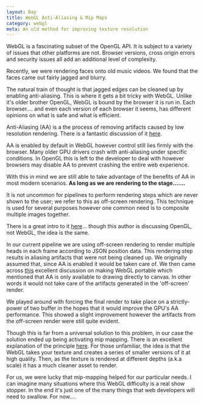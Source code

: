 ```yaml
---
layout: Day
title: WebGL Anti-Aliasing & Mip Maps
category: webgl
meta: An old method for improving texture resolution
---
```


WebGL is a fascinating subset of the OpenGL API.
It is subject to a variety of issues that other platforms are not. 
Browser versions, cross origin errors and security issues all add an additional level of complexity.

Recently, we were rendering faces onto old music videos.
We found that the faces came out fairly jagged and blurry.

The natural train of thought is that jagged edges can be cleaned up by enabling anti-aliasing.
This is where it gets a bit tricky with WebGL.
Unlike it's older brother OpenGL, WebGL is bound by the browser it is run in. 
Each browser.... and even each version of each browser it seems, has different opinions on what is safe and what is efficient.

Anti-Aliasing (AA) is a the process of removing artifacts caused by low resolution rendering.
There is a fantastic discussion of it [here](https://learnopengl.com/#!Advanced-OpenGL/Anti-Aliasing).

AA is enabled by default in WebGL however control still lies firmly with the browser.
Many older GPU drivers crash with anti-aliasing under specific conditions.
In OpenGL this is left to the developer to deal with however browsers may disable AA to prevent crashing the entire web experience.

With this in mind we are still able to take advantage of the benefits of AA in most modern scenarios.
**As long as we are rendering to the stage.......**

It is not uncommon for pipelines to perform rendering steps which are never shown to the user; we refer to this as off-screen rendering.
This technique is used for several purposes however one common need is to composite multiple images together.

There is a great intro to it [here](http://ake.in.th/2013/04/02/offscreening-and-multisampling-with-opengl/)... though this author is discussing OpenGL, not WebGL, the idea is the same.

In our current pipeline we are using off-screen rendering to render multiple heads in each frame according to JSON position data.
This rendering step results in aliasing artifacts that were not being cleaned up.
We originally assumed that, since AA is enabled it would be taken care of.
We then came across [this](http://codeflow.org/entries/2013/feb/22/how-to-write-portable-webgl/#antialiasing) excellent discussion on making WebGL portable which mentioned that AA is only available to drawing directly to canvas.
In other words it would not take care of the artifacts generated in the 'off-screen' render.

We played around with forcing the final render to take place on a strictly-power of two buffer in the hopes that it would improve the GPU's AA performance.
This showed a slight improvement however the artifacts from the off-screen render were still quite evident.

Though this is far from a universal solution to this problem, in our case the solution ended up being activating mip mapping. 
There is an excellent explanation of the principle [here](https://webglfundamentals.org/webgl/lessons/webgl-3d-textures.html).
For those unfamiliar, the idea is that the WebGL takes your texture and creates a series of smaller versions of it at high quality.
Then, as the texture is rendered at different depths (a.k.a scale) it has a much cleaner asset to render.

For us, we were lucky that mip-mapping helped for our particular needs.
I can imagine many situations where this WebGL difficulty is a real show stopper.
In the end it's just one of the many things that web developers will need to swallow.
For now.... 
